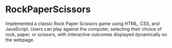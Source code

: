 # RockPaperScissors

<p>
Implemented a classic Rock Paper Scissors game using HTML, CSS, and JavaScript.
Users can play against the computer, selecting their choice of rock, paper, or scissors,
with interactive outcomes displayed dynamically on the webpage.
</p>
